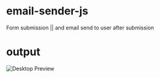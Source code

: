 # email-sender-js
Form submission  || and email send to user after submission
# output
![Desktop Preview](https://user-images.githubusercontent.com/123060177/228686278-c76c7ecb-aa9d-41af-a6ec-fb643a899484.png)
